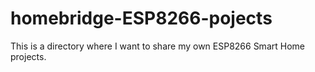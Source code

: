 # homebridge-ESP8266-pojects
This is a directory where I want to share my own ESP8266 Smart Home projects.
